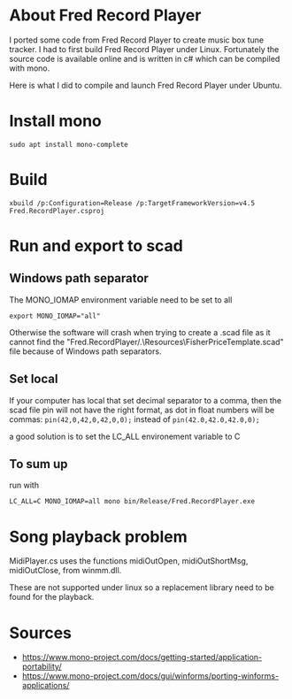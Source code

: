 # About Fred Record Player

I ported some code from Fred Record Player to create music box tune tracker.
I had to first build Fred Record Player under Linux. Fortunately the source code is
available online and is written in c# which can be compiled with mono.

Here is what I did to compile and launch Fred Record Player under Ubuntu.

# Install mono

```
sudo apt install mono-complete
```

# Build

 ```
xbuild /p:Configuration=Release /p:TargetFrameworkVersion=v4.5 Fred.RecordPlayer.csproj
```

# Run and export to scad

## Windows path separator

The MONO_IOMAP environment variable need to be set to all

```
export MONO_IOMAP="all"
```

Otherwise the software will crash when trying to create a .scad file as it cannot find the "Fred.RecordPlayer/.\Resources\FisherPriceTemplate.scad" file because of Windows path separators.

## Set local

If your computer has local that set decimal separator to a comma, then the scad file pin will not have the right format, as dot in float numbers will be commas: `pin(42,0,42,0,42,0,0);` instead of `pin(42.0,42.0,42.0,0);`

a good solution is to set the LC_ALL environement variable to C 

## To sum up

run with

```
LC_ALL=C MONO_IOMAP=all mono bin/Release/Fred.RecordPlayer.exe
```

# Song playback problem

MidiPlayer.cs uses the functions midiOutOpen, midiOutShortMsg, midiOutClose, from winmm.dll.

These are not supported under linux so a replacement library need to be found for the playback.

# Sources

* https://www.mono-project.com/docs/getting-started/application-portability/
* https://www.mono-project.com/docs/gui/winforms/porting-winforms-applications/
